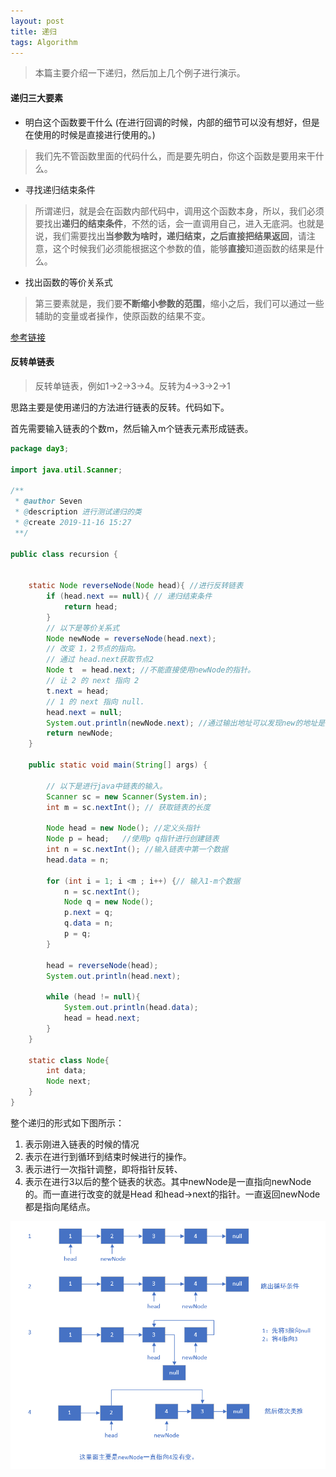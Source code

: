 ```yaml
---
layout: post
title: 递归
tags: Algorithm
---
```



> 本篇主要介绍一下递归，然后加上几个例子进行演示。

#### 递归三大要素

- 明白这个函数要干什么 (在进行回调的时候，内部的细节可以没有想好，但是在使用的时候是直接进行使用的。)

>  我们先不管函数里面的代码什么，而是要先明白，你这个函数是要用来干什么。 

- 寻找递归结束条件

>  所谓递归，就是会在函数内部代码中，调用这个函数本身，所以，我们必须要找出**递归的结束条件**，不然的话，会一直调用自己，进入无底洞。也就是说，我们需要找出**当参数为啥时，递归结束，之后直接把结果返回**，请注意，这个时候我们必须能根据这个参数的值，能够**直接**知道函数的结果是什么。 

- 找出函数的等价关系式

>  第三要素就是，我们要**不断缩小参数的范围**，缩小之后，我们可以通过一些辅助的变量或者操作，使原函数的结果不变。 

[参考链接](https://mp.weixin.qq.com/s/mJ_jZZoak7uhItNgnfmZvQ)    

#### 反转单链表

> 反转单链表，例如1->2->3->4。反转为4->3->2->1

思路主要是使用递归的方法进行链表的反转。代码如下。

首先需要输入链表的个数m，然后输入m个链表元素形成链表。

```java
package day3;

import java.util.Scanner;

/**
 * @author Seven
 * @description 进行测试递归的类
 * @create 2019-11-16 15:27
 **/

public class recursion {


    static Node reverseNode(Node head){ //进行反转链表
        if (head.next == null){ // 递归结束条件
            return head;
        }
        // 以下是等价关系式
        Node newNode = reverseNode(head.next);
        // 改变 1，2节点的指向。
        // 通过 head.next获取节点2
        Node t  = head.next; //不能直接使用newNode的指针。
        // 让 2 的 next 指向 2
        t.next = head;
        // 1 的 next 指向 null.
        head.next = null;
        System.out.println(newNode.next); //通过输出地址可以发现new的地址是没有在变化的。
        return newNode;
    }

    public static void main(String[] args) {

        // 以下是进行java中链表的输入。
        Scanner sc = new Scanner(System.in);
        int m = sc.nextInt(); // 获取链表的长度

        Node head = new Node(); //定义头指针
        Node p = head;   //使用p q指针进行创建链表
        int n = sc.nextInt(); //输入链表中第一个数据
        head.data = n;

        for (int i = 1; i <m ; i++) {// 输入1-m个数据
            n = sc.nextInt();
            Node q = new Node();
            p.next = q;
            q.data = n;
            p = q;
        }

        head = reverseNode(head);
        System.out.println(head.next);

        while (head != null){
            System.out.println(head.data);
            head = head.next;
        }
    }

    static class Node{
        int data;
        Node next;
    }
}
```

整个递归的形式如下图所示：

1. 表示刚进入链表的时候的情况
2. 表示在进行到循环到结束时候进行的操作。
3. 表示进行一次指针调整，即将指针反转、
4. 表示在进行3以后的整个链表的状态。其中newNode是一直指向newNode的。而一直进行改变的就是Head  和head->next的指针。一直返回newNode都是指向尾结点。

![递归图示](/image/listReverse.png)